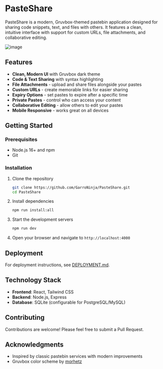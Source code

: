 # PasteShare

PasteShare is a modern, Gruvbox-themed pastebin application designed for sharing code snippets, text, and files with others. It features a clean, intuitive interface with support for custom URLs, file attachments, and collaborative editing.

![image](https://github.com/user-attachments/assets/b853e1ad-b880-4a7c-9637-d9991bd2642a)


## Features

- **Clean, Modern UI** with Gruvbox dark theme
- **Code & Text Sharing** with syntax highlighting
- **File Attachments** - upload and share files alongside your pastes
- **Custom URLs** - create memorable links for easier sharing
- **Expiry Options** - set pastes to expire after a specific time
- **Private Pastes** - control who can access your content
- **Collaborative Editing** - allow others to edit your pastes
- **Mobile Responsive** - works great on all devices

## Getting Started

### Prerequisites

- Node.js 16+ and npm
- Git

### Installation

1. Clone the repository
   ```bash
   git clone https://github.com/GarroNinja/PasteShare.git
   cd PasteShare
   ```

2. Install dependencies
   ```bash
   npm run install:all
   ```

3. Start the development servers
   ```bash
   npm run dev
   ```

4. Open your browser and navigate to `http://localhost:4000`

## Deployment

For deployment instructions, see [DEPLOYMENT.md](DEPLOYMENT.md).

## Technology Stack

- **Frontend**: React, Tailwind CSS
- **Backend**: Node.js, Express
- **Database**: SQLite (configurable for PostgreSQL/MySQL)

## Contributing

Contributions are welcome! Please feel free to submit a Pull Request.

## Acknowledgments

- Inspired by classic pastebin services with modern improvements
- Gruvbox color scheme by [morhetz](https://github.com/morhetz/gruvbox) 
